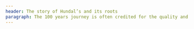 ```yaml
---
header: The story of Hundal’s and its roots
paragraph: The 100 years journey is often credited for the quality and uniqueness of its content. But, the secret has always been a commitment to relationships and serving the families whose stories are preserved in this work
---
```

